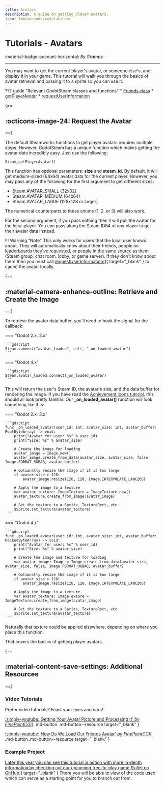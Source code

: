 ```yaml
---
title: Avatars
description: A guide on getting player avatars.
icon: fontawesome/regular/user
---
```


# Tutorials - Avatars
:material-badge-account-horizontal: _By Gramps_

---

You may want to get the current player's avatar, or someone else's, and display it in your game. This tutorial will walk you through the basics of avatar retrieval and passing it to a sprite so you can use it.

??? guide "Relevant GodotSteam classes and functions"
	* [Friends class](../classes/friends.md)
		* [getPlayerAvatar](../classes/friends.md#getplayeravatar)
		* [requestUserInformation](../classes/friends.md/#requestuserinformation)

{==
## :octicons-image-24: Request the Avatar
==}

The default Steamworks functions to get player avatars requires multiple steps. However, GodotSteam has a unique function which makes getting the avatar data incredibly easy. Just use the following:

```gdscript
Steam.getPlayerAvatar()
```

This function has optional parameters: **size** and **steam_id**. By default, it will get medium-sized (64x64) avatar data for the current player. However, you may pass any of the following for the first argument to get different sizes:

- Steam.AVATAR_SMALL (32x32)
- Steam.AVATAR_MEDIUM (64x64)
- Steam.AVATAR_LARGE (128x128 or larger)

The numerical counterparts to these enums (1, 2, or 3) will also work.

For the second argument, if you pass nothing then it will pull the avatar for the local player. You can pass along the Steam ID64 of any player to get their avatar data instead.

!!! Warning "Note"
	This only works for users that the local user knows about. They will automatically know about their friends, people on leaderboards they've requested, or people in the same source as them (Steam group, chat room, lobby, or game server). If they don't know about them then you must call [requestUserInformation()](../classes/friends.md/#requestuserinformation){ target="\_blank" } to cache the avatar locally.

{==
## :material-camera-enhance-outline: Retrieve and Create the Image
==}

To retrieve the avatar data buffer, you'll need to hook the signal for the callback:

=== "Godot 2.x, 3.x"

	```gdscript
	Steam.connect("avatar_loaded", self, "_on_loaded_avatar")
	```

=== "Godot 4.x"

	```gdscript
	Steam.avatar_loaded.connect(_on_loaded_avatar)
	```

This will return the user's Steam ID, the avatar's size, and the data buffer for rendering the image. If you have read the [Achievement Icons tutorial](achievement_icons.md), this should all look pretty familiar. Our **\_on_loaded_avatar()** function will look something like this:

=== "Godot 2.x, 3.x"

	```gdscript
	func _on_loaded_avatar(user_id: int, avatar_size: int, avatar_buffer: PoolByteArray) -> void:
		print("Avatar for user: %s" % user_id)
		print("Size: %s" % avatar_size)

		# Create the image for loading
		avatar_image = Image.new()
		avatar_image.create_from_data(avatar_size, avatar_size, false, Image.FORMAT_RGBA8, avatar_buffer)
		
		# Optionally resize the image if it is too large
		if avatar_size > 128:
			avatar_image.resize(128, 128, Image.INTERPOLATE_LANCZOS)

		# Apply the image to a texture
		var avatar_texture: ImageTexture = ImageTexture.new()
		avatar_texture.create_from_image(avatar_image)

		# Set the texture to a Sprite, TextureRect, etc.
		$Sprite.set_texture(avatar_texture)
	```

=== "Godot 4.x"

	```gdscript
	func _on_loaded_avatar(user_id: int, avatar_size: int, avatar_buffer: PackedByteArray) -> void:
		print("Avatar for user: %s" % user_id)
		print("Size: %s" % avatar_size)

		# Create the image and texture for loading
		var avatar_image: Image = Image.create_from_data(avatar_size, avatar_size, false, Image.FORMAT_RGBA8, avatar_buffer)

		# Optionally resize the image if it is too large
		if avatar_size > 128:
			avatar_image.resize(128, 128, Image.INTERPOLATE_LANCZOS)

		# Apply the image to a texture
		var avatar_texture: ImageTexture = ImageTexture.create_from_image(avatar_image)

		# Set the texture to a Sprite, TextureRect, etc.
		$Sprite.set_texture(avatar_texture)
	```

Naturally that texture could be applied elsewhere, depending on where you place this function.

That covers the basics of getting player avatars.

{==
## :material-content-save-settings: Additional Resources
==}

### Video Tutorials

Prefer video tutorials? Feast your eyes and ears!

[:simple-youtube:'Getting Your Avatar Picture and Processing It' _by FinePointCGI_](https://www.youtube.com/watch?v=VCwNxfYZ8Cw&t=731s){ .md-button .md-button--resource target="\_blank" }

[:simple-youtube:'How Do We Load Our Friends Avatar' _by FinePointCGI_](https://www.youtube.com/watch?v=VCwNxfYZ8Cw&t=6301s){ .md-button .md-button--resource target="\_blank" }

### Example Project

[Later this year you can see this tutorial in action with more in-depth information by checking out our upcoming free-to-play game Skillet on GitHub.](https://github.com/GodotSteam/Skillet){ target="\_blank" } There you will be able to view of the code used which can serve as a starting point for you to branch out from.